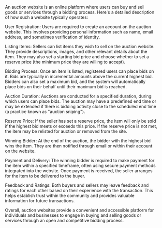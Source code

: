 An auction website is an online platform where users can buy and sell goods or services through a bidding process. Here's a detailed description of how such a website typically operates:

User Registration: Users are required to create an account on the auction website. This involves providing personal information such as name, email address, and sometimes verification of identity.

Listing Items: Sellers can list items they wish to sell on the auction website. They provide descriptions, images, and other relevant details about the item. They may also set a starting bid price and choose whether to set a reserve price (the minimum price they are willing to accept).

Bidding Process: Once an item is listed, registered users can place bids on it. Bids are typically in incremental amounts above the current highest bid. Bidders can also set a maximum bid, and the system will automatically place bids on their behalf until their maximum bid is reached.

Auction Duration: Auctions are conducted for a specified duration, during which users can place bids. The auction may have a predefined end time or may be extended if there is bidding activity close to the scheduled end time (a practice known as "auction sniping").

Reserve Price: If the seller has set a reserve price, the item will only be sold if the highest bid meets or exceeds this price. If the reserve price is not met, the item may be relisted for auction or removed from the site.

Winning Bidder: At the end of the auction, the bidder with the highest bid wins the item. They are then notified through email or within their account on the website.

Payment and Delivery: The winning bidder is required to make payment for the item within a specified timeframe, often using secure payment methods integrated into the website. Once payment is received, the seller arranges for the item to be delivered to the buyer.

Feedback and Ratings: Both buyers and sellers may leave feedback and ratings for each other based on their experience with the transaction. This helps establish trust within the community and provides valuable information for future transactions.


Overall, auction websites provide a convenient and accessible platform for individuals and businesses to engage in buying and selling goods or services through an open and competitive bidding process.






